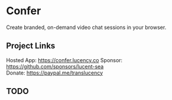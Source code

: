 # Confer
Create branded, on-demand video chat sessions in your browser.

## Project Links
Hosted App: https://confer.lucency.co
Sponsor: https://github.com/sponsors/lucent-sea  
Donate: https://paypal.me/translucency  

## TODO